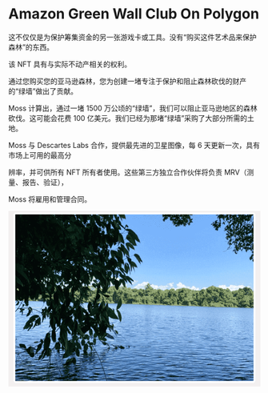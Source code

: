 # Amazon Green Wall Club On Polygon

这不仅仅是为保护筹集资金的另一张游戏卡或工具。没有“购买这件艺术品来保护森林”的东西。

该 NFT 具有与实际不动产相关的权利。

通过您购买您的亚马逊森林，您为创建一堵专注于保护和阻止森林砍伐的财产的“绿墙”做出了贡献。

Moss 计算出，通过一堵 1500 万公顷的“绿墙”，我们可以阻止亚马逊地区的森林砍伐。这可能会花费 100 亿美元。我们已经为那堵“绿墙”采购了大部分所需的土地。

Moss 与 Descartes Labs 合作，提供最先进的卫星图像，每 6 天更新一次，具有市场上可用的最高分

辨率，并可供所有 NFT 所有者使用。这些第三方独立合作伙伴将负责 MRV（测量、报告、验证），

Moss 将雇用和管理合同。

![NFT](5412_new.PNG)

